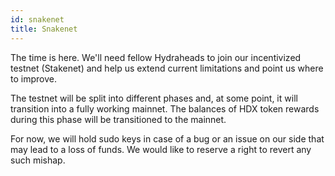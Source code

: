 ```yaml
---
id: snakenet
title: Snakenet
---
```


The time is here. We'll need fellow Hydraheads to join our incentivized testnet (Stakenet) and help us extend current limitations and point us where to improve. 

The testnet will be split into different phases and, at some point, it will transition into a fully working mainnet. The balances of HDX token rewards during this phase will be transitioned to the mainnet.

For now, we will hold sudo keys in case of a bug or an issue on our side that may lead to a loss of funds. We would like to reserve a right to revert any such mishap. 